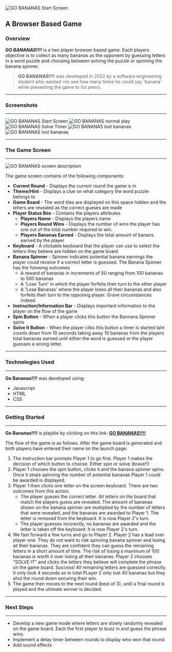 ![GO BANANAS Start Screen](https://i.imgur.com/zftYv1l.png)

## A Browser Based Game

### Overview

**_GO BANANAS!!!!_** is a two player browser based game. Each players objective is to collect as many bananas as the opponent by guessing letters in a word puzzle and choosing between solving the puzzle or spinning the banana spinner.

> **GO BANANAS!!!!** was developed in 2022 by a software engineering student who wanted >to see how many times he could say 'banana' while presenting the game to his peers.

---

### Screenshots

---

![GO BANANAS Start Screen](https://i.imgur.com/GYZiJfD.png)
![GO BANANAS normal play](https://i.imgur.com/rYCP744.png)
![GO BANANAS Solve Timer](https://i.imgur.com/AO2B4Ax.png)
![GO BANANAS lost bananas](https://i.imgur.com/rYCP744.png)
![GO BANANAS lost bananas](https://i.imgur.com/bBn1zrC.png)

---

### The Game Screen

---

![GO BANANAS screen description](https://i.imgur.com/7Wofrfu.png)

The game screen contains of the following components:

- **Current Round** - Displays the current round the game is in
- **Theme/Hint** - Displays a clue on what category the word puzzle belongs to
- **Game Board** - The word tiles are displayed on this space hidden and the letters are revealed as the correct gueses are made
- **Player Status Box** - Contains the players attributes
  - **Players Name** - Displays the players name
  - **Players Round Wins** - Displays the number of wins the player has one out of the total number required to win.
  - **Players Bananas Earned** - Displays the total amount of banans earned by the player
- **Keyboard** - A clickable keyboard that the player can use to select the letters they believe are hidden on the game board
- **Banana Spinner** - Spinner indicates potential banana earnings the player could receive if a correct letter is guessed. The Banana Spinner has the folowing outcomes
  - A reward of bananas in increments of 50 ranging from 100 bananas to 500 bananas
  - A 'Lose Turn' in which the player forfeits their turn to the other player
  - A 'Lose Bananas' where the player loses all their bananas and also forfeits their turn to the opposing player. Grave circumstances indeed.
- **Instruction/Information Bar** - Displays important information to the player on the flow of the game
- **Spin Button** - When a player clicks this button the Bannana Spinner spins
- **Solve It Button** - When the player cliks this button a timer is started taht counts down from 10 seconds taking away 10 bananas from the players total bananas earned until either the word is guessed or the player guesses a wrong letter.

---

### Technologies Used

---

**Go Bananas!!!!** was developed using:

- Javascript
- HTML
- CSS

---

### Getting Started

---

**Go Bananas!!!!** is playble by clicking on this link: **[GO BANANAS!!!!](https://upenatom.github.io/gobananasgame/)**

The flow of the game is as follows. After the game board is generated and both players have entered their name on the launch page:

1. The instruction bar prompts Player 1 to go first. Player 1 makes the decision of which button to choose. Either spin or solve (brave!!)
2. Player 1 chooses the spin button, clicks it and the banana spinner spins. Once it stops spinning the number of potential bananas Player 1 could be awarded is displayed.
3. Player 1 then clicks one letter on the screen keyboard. There are two outcomes from this action:
   - The player gueses the correct letter. All letters on the board that match the players guess are revealed. The amount of bananas shown on the banana spinner are multiplied by the number of letters that were revealed, and the bananas are awarded to Player 1. The letter is removed from the keyboard. It is now Player 2's turn.
   - The player guesses incorectly, no bananas are awarded and the letter is taken off the keyboard. It is now Player 2's turn.
4. We fast forward a few turns and go to Player 2. Player 2 has a lead over player one. They do not want to risk spinning banana spinner and losing all their bananas. They are confident they can guess the remaining letters in a short amount of time. The risk of losing a maximum of 100 bananas is worth it over losing all their bananas. Player 2 chooses "SOLVE IT" and clicks the letters they believe will complete the phrase on the game board. Success! All remaining letters are guessed correctly. It only took 4 seconds so in total PLayer 2 only lost 40 bananas but they shut the round down securing their win.
5. The game then moves to the next round (best of 3), until a final round is played and the ultimate winner is decided.

---

### Next Steps

---

- Develop a new game mode where letters are slowly randomly revealed on the game board. Each the first player to buzz in and guess the phrase wins.
- Implement a delay timer between rounds to display who won that round.
- Add sound effects
